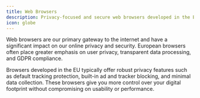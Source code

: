 ```yaml
---
title: Web Browsers
description: Privacy-focused and secure web browsers developed in the EU as alternatives to popular browsing services.
icon: globe
---
```


Web browsers are our primary gateway to the internet and have a significant impact on our online privacy and security. European browsers often place greater emphasis on user privacy, transparent data processing, and GDPR compliance.

Browsers developed in the EU typically offer robust privacy features such as default tracking protection, built-in ad and tracker blocking, and minimal data collection. These browsers give you more control over your digital footprint without compromising on usability or performance.
